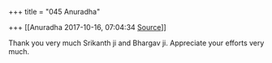 +++
title = "045 Anuradha"

+++
[[Anuradha	2017-10-16, 07:04:34 [Source](https://groups.google.com/g/samskrita/c/lEK5fPdaArI)]]



Thank you very much Srikanth ji and Bhargav ji. Appreciate your efforts very much.

